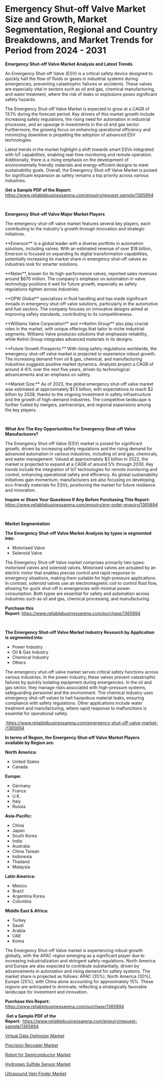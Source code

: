 <p><h1>Emergency Shut-off Valve Market Size and Growth, Market Segmentation, Regional and Country Breakdowns, and Market Trends for Period from 2024 -  2031</h1></p><p><strong>Emergency Shut-off Valve Market Analysis and Latest Trends</strong></p>
<p><p>An Emergency Shut-off Valve (ESV) is a critical safety device designed to quickly halt the flow of fluids or gases in industrial systems during emergencies, preventing catastrophic failures or accidents. These valves are especially vital in sectors such as oil and gas, chemical manufacturing, and water treatment, where the risk of leaks or explosions poses significant safety hazards.</p><p>The Emergency Shut-off Valve Market is expected to grow at a CAGR of 13.1% during the forecast period. Key drivers of this market growth include increasing safety regulations, the rising need for automation in industrial processes, and an upsurge in investments in the oil and gas sector. Furthermore, the growing focus on enhancing operational efficiency and minimizing downtime is propelling the adoption of advanced ESV technologies.</p><p>Latest trends in the market highlight a shift towards smart ESVs integrated with IoT capabilities, enabling real-time monitoring and remote operation. Additionally, there is a rising emphasis on the development of environmentally friendly materials and energy-efficient designs to meet sustainability goals. Overall, the Emergency Shut-off Valve Market is poised for significant expansion as safety remains a top priority across various industries.</p></p>
<p><strong>Get a Sample PDF of the Report:&nbsp;</strong> <a href="https://www.reliablebusinessarena.com/enquiry/request-sample/1365894?utm_campaign=1871&utm_medium=2&utm_source=Github&utm_content=ia&utm_term=06122024&utm_id=emergency-shut-off-valve">https://www.reliablebusinessarena.com/enquiry/request-sample/1365894</a></p>
<p>&nbsp;</p>
<p><strong>Emergency Shut-off Valve Major Market Players</strong></p>
<p><p>The emergency shut-off valve market features several key players, each contributing to the industry's growth through innovation and strategic initiatives. </p><p>**Emerson** is a global leader with a diverse portfolio in automation solutions, including valves. With an estimated revenue of over $18 billion, Emerson is focused on expanding its digital transformation capabilities, potentially increasing its market share in emergency shut-off valves as industries look for smarter solutions.</p><p>**Neles**, known for its high-performance valves, reported sales revenues around $670 million. The company's emphasis on automation in valve technology positions it well for future growth, especially as safety regulations tighten across industries.</p><p>**OPW Global** specializes in fluid handling and has made significant inroads in emergency shut-off valve solutions, particularly in the automotive and fuel sectors. The company focuses on innovative designs aimed at improving safety standards, contributing to its competitiveness.</p><p>**Williams Valve Corporation** and **Keihin Group** also play crucial roles in the market, with unique offerings that tailor to niche industrial segments. Williams Valve produces solutions that emphasize reliability, while Keihin Group integrates advanced materials in its designs.</p><p>**Future Growth Prospects:** With rising safety regulations worldwide, the emergency shut-off valve market is projected to experience robust growth. The increasing demand from oil & gas, chemical, and manufacturing industries suggests positive market dynamics. Analysts project a CAGR of around 4-6% over the next five years, driven by technological advancements and an emphasis on safety.</p><p>**Market Size:** As of 2023, the global emergency shut-off valve market was estimated at approximately $1.5 billion, with expectations to reach $2 billion by 2028, thanks to the ongoing investment in safety infrastructure and the growth of high-demand industries. The competitive landscape is further fueled by mergers, partnerships, and regional expansions among the key players.</p></p>
<p>&nbsp;</p>
<p><strong>What Are The Key Opportunities For Emergency Shut-off Valve Manufacturers?</strong></p>
<p><p>The Emergency Shut-off Valve (ESV) market is poised for significant growth, driven by increasing safety regulations and the rising demand for advanced automation in various industries, including oil and gas, chemicals, and water management. Valued at approximately $3 billion in 2022, the market is projected to expand at a CAGR of around 5% through 2030. Key trends include the integration of IoT technologies for remote monitoring and control, enhancing operational safety and efficiency. As global sustainability initiatives gain momentum, manufacturers are also focusing on developing eco-friendly materials for ESVs, positioning the market for future resilience and innovation.</p></p>
<p><strong>Inquire or Share Your Questions If Any Before Purchasing This Report:</strong> <a href="https://www.reliablebusinessarena.com/enquiry/pre-order-enquiry/1365894?utm_campaign=1871&utm_medium=2&utm_source=Github&utm_content=ia&utm_term=06122024&utm_id=emergency-shut-off-valve">https://www.reliablebusinessarena.com/enquiry/pre-order-enquiry/1365894</a></p>
<p>&nbsp;</p>
<p><strong>Market Segmentation</strong></p>
<p><strong>The Emergency Shut-off Valve Market Analysis by types is segmented into:</strong></p>
<p><ul><li>Motorised Valve</li><li>Solenoid Valve</li></ul></p>
<p><p>The Emergency Shut-off Valve market comprises primarily two types: motorised valves and solenoid valves. Motorised valves are actuated by an electric motor that enables precise control and rapid response to emergency situations, making them suitable for high-pressure applications. In contrast, solenoid valves use an electromagnetic coil to control fluid flow, allowing for quick shut-off in emergencies with minimal power consumption. Both types are essential for safety and automation across industries such as oil and gas, chemical processing, and manufacturing.</p></p>
<p><strong>Purchase this Report:&nbsp;</strong><a href="https://www.reliablebusinessarena.com/purchase/1365894?utm_campaign=1871&utm_medium=2&utm_source=Github&utm_content=ia&utm_term=06122024&utm_id=emergency-shut-off-valve">https://www.reliablebusinessarena.com/purchase/1365894</a></p>
<p>&nbsp;</p>
<p><strong>The Emergency Shut-off Valve Market Industry Research by Application is segmented into:</strong></p>
<p><ul><li>Power Industry</li><li>Oil & Gas Industry</li><li>Chemical Industry</li><li>Others</li></ul></p>
<p><p>The emergency shut-off valve market serves critical safety functions across various industries. In the power industry, these valves prevent catastrophic failures by quickly isolating equipment during emergencies. In the oil and gas sector, they manage risks associated with high-pressure systems, safeguarding personnel and the environment. The chemical industry uses emergency shut-off valves to halt hazardous material leaks, ensuring compliance with safety regulations. Other applications include water treatment and manufacturing, where rapid response to malfunctions is essential for operational safety.</p></p>
<p><a href="https://www.reliablebusinessarena.com/emergency-shut-off-valve-market-r1365894?utm_campaign=1871&utm_medium=2&utm_source=Github&utm_content=ia&utm_term=06122024&utm_id=emergency-shut-off-valve">&nbsp;https://www.reliablebusinessarena.com/emergency-shut-off-valve-market-r1365894</a></p>
<p><strong>In terms of Region, the Emergency Shut-off Valve Market Players available by Region are:</strong></p>
<p>
    <p> <strong> North America: </strong>
        <ul>
            <li>United States</li>
            <li>Canada</li>
        </ul>
        </p> 
    <p> <strong> Europe: </strong>
        <ul>
            <li>Germany</li>
            <li>France</li>
            <li>U.K.</li>
            <li>Italy</li>
            <li>Russia</li>
        </ul>
        </p> 
    <p> <strong> Asia-Pacific: </strong>
        <ul>
            <li>China</li>
            <li>Japan</li>
            <li>South Korea</li>
            <li>India</li>
            <li>Australia</li>
            <li>China Taiwan</li>
            <li>Indonesia</li>
            <li>Thailand</li>
            <li>Malaysia</li>
        </ul>
        </p> 
    <p> <strong> Latin America: </strong>
        <ul>
            <li>Mexico</li>
            <li>Brazil</li>
            <li>Argentina Korea</li>
            <li>Colombia</li>
        </ul>
        </p> 
    <p> <strong> Middle East & Africa: </strong>
        <ul>
            <li>Turkey</li>
            <li>Saudi</li>
            <li>Arabia</li>
            <li>UAE</li>
            <li>Korea</li>
        </ul>
    </p>
    </p>
<p><p>The Emergency Shut-off Valve market is experiencing robust growth globally, with the APAC region emerging as a significant player due to increasing industrialization and stringent safety regulations. North America and Europe are also expected to contribute substantially, driven by advancements in automation and rising demand for safety systems. The market share is projected as follows: APAC (35%), North America (30%), Europe (25%), with China alone accounting for approximately 15%. These regions are anticipated to dominate, reflecting a strategically favorable landscape for investment and innovation.</p></p>
<p><strong>Purchase this Report: </strong><a href="https://www.reliablebusinessarena.com/purchase/1365894?utm_campaign=1871&utm_medium=2&utm_source=Github&utm_content=ia&utm_term=06122024&utm_id=emergency-shut-off-valve">https://www.reliablebusinessarena.com/purchase/1365894</a></p>
<p>&nbsp;<strong>Get a Sample PDF of the Report:&nbsp;&nbsp;</strong><a href="https://www.reliablebusinessarena.com/enquiry/request-sample/1365894?utm_campaign=1871&utm_medium=2&utm_source=Github&utm_content=ia&utm_term=06122024&utm_id=emergency-shut-off-valve">https://www.reliablebusinessarena.com/enquiry/request-sample/1365894</a></p>
<p><strong></strong></p>
<p><p><a href="https://www.linkedin.com/pulse/in-depth-analysis-global-virtual-data-optimizer-market-size-rvd2f?utm_campaign=1871&utm_medium=2&utm_source=Github&utm_content=ia&utm_term=06122024&utm_id=emergency-shut-off-valve">Virtual Data Optimizer Market</a></p><p><a href="https://issuu.com/reportprime-2/docs/precision-recoater-market-size-2030.pptx?utm_campaign=1871&utm_medium=2&utm_source=Github&utm_content=ia&utm_term=06122024&utm_id=emergency-shut-off-valve">Precision Recoater Market</a></p><p><a href="https://issuu.com/reportprime-2/docs/robot-for-semiconductor-market-size-2030.pptx?utm_campaign=1871&utm_medium=2&utm_source=Github&utm_content=ia&utm_term=06122024&utm_id=emergency-shut-off-valve">Robot for Semiconductor Market</a></p><p><a href="https://github.com/marloy8/Market-Research-Report-List-6/blob/main/hydrogen-sulfide-sensor-market.md?utm_campaign=1871&utm_medium=2&utm_source=Github&utm_content=ia&utm_term=06122024&utm_id=emergency-shut-off-valve">Hydrogen Sulfide Sensor Market</a></p><p><a href="https://www.linkedin.com/pulse/in-depth-ultrasound-vein-finder-market-analysis-examining-growth-hgc0e?utm_campaign=1871&utm_medium=2&utm_source=Github&utm_content=ia&utm_term=06122024&utm_id=emergency-shut-off-valve">Ultrasound Vein Finder Market</a></p></p>